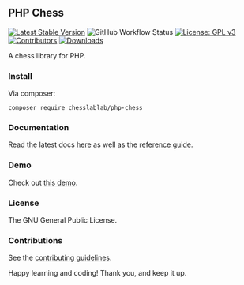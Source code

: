 ## PHP Chess

[![Latest Stable Version](https://poser.pugx.org/chesslablab/php-chess/v/stable)](https://packagist.org/packages/chesslablab/php-chess)
![GitHub Workflow Status](https://github.com/chesslablab/php-chess/actions/workflows/php.yml/badge.svg)
[![License: GPL v3](https://img.shields.io/badge/License-GPL%20v3-blue.svg)](https://www.gnu.org/licenses/gpl-3.0)
[![Contributors](https://img.shields.io/github/contributors/chesslablab/php-chess)](https://github.com/chesslablab/php-chess/graphs/contributors)
[![Downloads](https://img.shields.io/packagist/dt/chesslablab/php-chess.svg)](https://packagist.org/packages/chesslablab/php-chess)

A chess library for PHP.

### Install

Via composer:
```
composer require chesslablab/php-chess
```

### Documentation

Read the latest docs [here](https://php-chess.readthedocs.io/en/latest/) as well as the [reference guide](https://www.chesslablab.com/documentation/).

### Demo

Check out [this demo](https://www.chesslablab.com).

### License

The GNU General Public License.

### Contributions

See the [contributing guidelines](https://github.com/chesslablab/php-chess/blob/master/CONTRIBUTING.md).

Happy learning and coding! Thank you, and keep it up.

